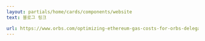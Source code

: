 ```yaml
---
layout: partials/home/cards/components/website
text: 블로그 링크

url: https://www.orbs.com/optimizing-ethereum-gas-costs-for-orbs-delegators/
---
```

